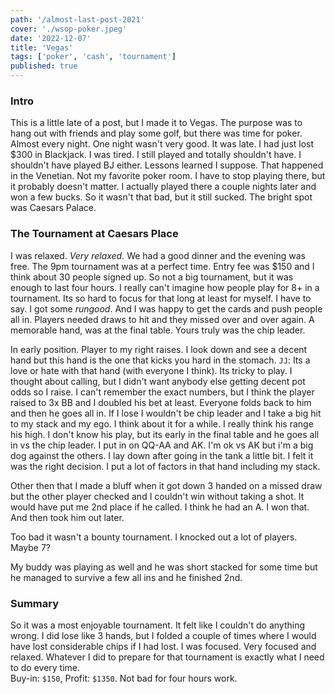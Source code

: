 ```yaml
---
path: '/almost-last-post-2021'
cover: './wsop-poker.jpeg'
date: '2022-12-07'
title: 'Vegas'
tags: ['poker', 'cash', 'tournament']
published: true
---
```


### Intro

This is a little late of a post, but I made it to Vegas. The purpose was to hang out with friends and play
some golf, but there was time for poker. Almost every night. One night wasn't very good. It was late. I
had just lost \$300 in Blackjack. I was tired. I still played and totally shouldn't have. I shouldn't have
played BJ either. Lessons learned I suppose. That happened in the Venetian. Not my favorite poker room. I
have to stop playing there, but it probably doesn't matter. I actually played there a couple nights later
and won a few bucks. So it wasn't that bad, but it still sucked. The bright spot was Caesars Palace.

### The Tournament at Caesars Place

I was relaxed. _Very relaxed._ We had a good dinner and the evening was free. The 9pm tournament was at a perfect time. Entry fee was \$150 and I think about 30 people signed up. So not a big tournament, but it was enough to last four hours. I really can't
imagine how people play for 8+ in a tournament. Its so hard to focus for that long at least for myself. I have to say. I got some _rungood_. And I was happy to get the
cards and push people all in. Players needed draws to hit and they missed over and
over again. A memorable hand, was at the final table. Yours truly was the chip leader.

In early position. Player to my right raises. I look down and see a decent hand but this hand is the one that kicks you hard in the stomach. `JJ`: Its a love or hate with
that hand (with everyone I think). Its tricky to play. I thought about calling, but I didn't want anybody
else getting decent pot odds so I raise. I can't remember the exact numbers, but I think the player raised to 3x BB and I doubled his bet at least. Everyone folds back
to him and then he goes all in. If I lose I wouldn't be chip leader and I take a big
hit to my stack and my ego. I think about it for a while. I really think his range his
high. I don't know his play, but its early in the final table and he goes all in vs
the chip leader. I put in on QQ-AA and AK. I'm ok vs AK but i'm a big dog against
the others. I lay down after going in the tank a little bit. I felt it was the right
decision. I put a lot of factors in that hand including my stack.

Other then that I made a bluff when it got down 3 handed on a missed draw but the other
player checked and I couldn't win without taking a shot. It would have put me 2nd place if he called. I think he had an A. I won that. And then took him out later.

Too bad it wasn't a bounty tournament. I knocked out a lot of players. Maybe 7?

My buddy was playing as well and he was short stacked for some time but he managed
to survive a few all ins and he finished 2nd.

### Summary

So it was a most enjoyable tournament. It felt like I couldn't do anything wrong. I
did lose like 3 hands, but I folded a couple of times where I would have lost considerable chips if I had lost. I was focused. Very focused and relaxed. Whatever
I did to prepare for that tournament is exactly what I need to do every time.  
Buy-in: `$150`, Profit: `$1350`. Not bad for four hours work.
